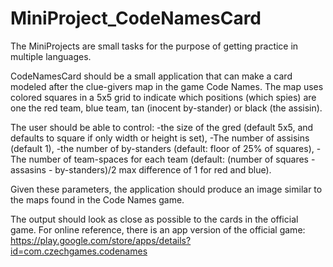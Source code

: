 # MiniProject_CodeNamesCard

The MiniProjects are small tasks for the purpose of getting practice in multiple languages.

CodeNamesCard should be a small application that can make a card modeled after the clue-givers map in the game Code Names.  The map uses colored squares in a 5x5 grid to indicate which positions (which spies) are one the red team, blue team, tan (inocent by-stander) or black (the assisin).  

The user should be able to control: 
-the size of the gred (default 5x5, and defaults to square if only width or height is set),
-The number of assisins (default 1),
-the number of by-standers (default: floor of 25% of squares),
-The number of team-spaces for each team (default: (number of squares - assasins - by-standers)/2 max difference of 1 for red and blue).

Given these parameters, the application should produce an image similar to the maps found in the Code Names game.

The output should look as close as possible to the cards in the official game.
For online reference, there is an app version of the official game: 
https://play.google.com/store/apps/details?id=com.czechgames.codenames

